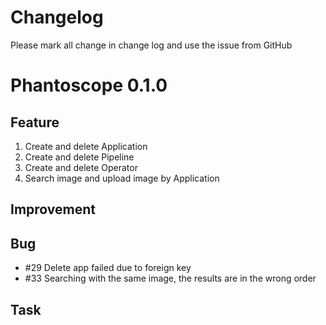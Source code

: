 # Changelog

Please mark all change in change log and use the issue from GitHub
# Phantoscope 0.1.0

## Feature
1. Create and delete Application 
2. Create and delete Pipeline
3. Create and delete Operator
4. Search image and upload image by Application
## Improvement
## Bug
- \#29 Delete app failed due to foreign key
- \#33 Searching with the same image, the results are in the wrong order
## Task
